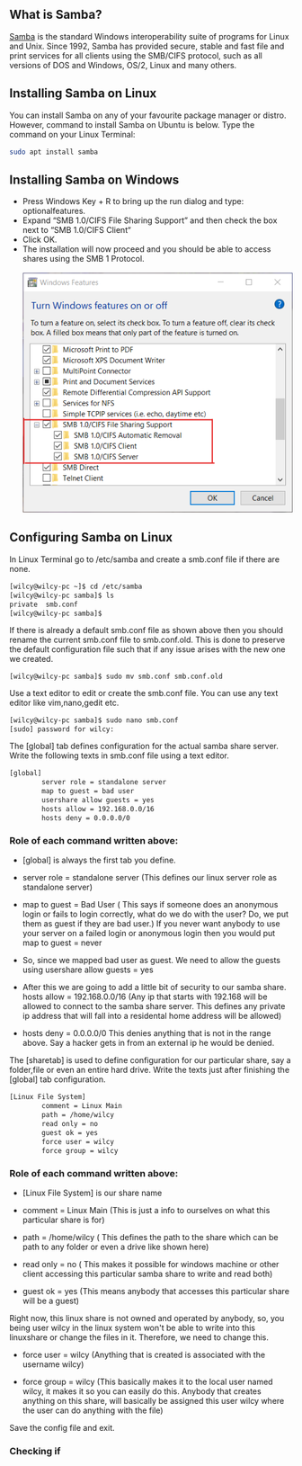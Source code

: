 ## What is Samba?
[Samba](https://www.samba.org) is the standard Windows interoperability suite of programs for Linux and Unix. Since 1992, Samba has provided secure, stable and fast file and print services for all clients using the SMB/CIFS protocol, such as all versions of DOS and Windows, OS/2, Linux and many others.

## Installing Samba on Linux
You can install Samba on any of your favourite package manager or distro. However, command to install Samba on Ubuntu is below. Type the command on your Linux Terminal:
```bash
sudo apt install samba
```

## Installing Samba on Windows
- Press Windows Key + R to bring up the run dialog and type: optionalfeatures.
- Expand “SMB 1.0/CIFS File Sharing Support” and then check the box next to “SMB 1.0/CIFS Client“
- Click OK.
- The installation will now proceed and you should be able to access shares using the SMB 1 Protocol.<br><br>
![Samba Install Windows](installSambaWin.png)

## Configuring Samba on Linux
In Linux Terminal go to /etc/samba and create a smb.conf file if there are none.
```console
[wilcy@wilcy-pc ~]$ cd /etc/samba
[wilcy@wilcy-pc samba]$ ls
private  smb.conf
[wilcy@wilcy-pc samba]$
```
If there is already a default smb.conf file as shown above then you should rename the current smb.conf file to smb.conf.old.
This is done to preserve the default configuration file such that if any issue arises with the new one we created.
```console
[wilcy@wilcy-pc samba]$ sudo mv smb.conf smb.conf.old
```
Use a text editor to edit or create the smb.conf file. You can use any text editor like vim,nano,gedit etc.
```console
[wilcy@wilcy-pc samba]$ sudo nano smb.conf
[sudo] password for wilcy:
```
The [global] tab defines configuration for the actual samba share server.
Write the following texts in smb.conf file using a text editor.
```
[global]
        server role = standalone server
        map to guest = bad user
        usershare allow guests = yes
        hosts allow = 192.168.0.0/16
        hosts deny = 0.0.0.0/0
```
### Role of each command written above:
- [global] is always the first tab you define.

- server role = standalone server  (This defines our linux server role as standalone server)

- map to guest = Bad User ( This says if someone does an anonymous login or fails to login correctly, 
what do we do with the user? Do, we put them as guest if they are bad user.) 
If you never want anybody to use your server on a failed login or anonymous login then you would put
map to guest = never

- So, since we mapped bad user as guest. We need to allow the guests using
usershare allow guests = yes

- After this we are going to add a little bit of security to our samba share.
hosts allow =  192.168.0.0/16 (Any ip that starts with 192.168 will be allowed to connect to the samba share server. 
This defines any private ip address that will fall into a residental home address will be allowed)

- hosts deny = 0.0.0.0/0
This denies anything that is not in the range above.
Say a hacker gets in from an external ip he would be denied.

The [sharetab] is used to define configuration for our particular share, say a folder,file or even an entire hard drive.
Write the texts just after finishing the [global] tab configuration.
```
[Linux File System]
        comment = Linux Main
        path = /home/wilcy
        read only = no
        guest ok = yes
        force user = wilcy
        force group = wilcy
```
### Role of each command written above:
- [Linux File System] is our share name

- comment = Linux Main (This is just a info to ourselves on what this particular share is for)

- path = /home/wilcy ( This defines the path to the share which can be path to any folder or even a drive like shown here)

- read only = no ( This makes it possible for windows machine or other client accessing this particular samba share to write and read both)

- guest ok = yes (This means anybody that accesses this particular share will be a guest)

Right now, this linux share is not owned and operated by anybody, so, you being user wilcy in the linux system won't be able to write into this linuxshare or change the files in it. Therefore, we need to change this.

- force user = wilcy (Anything that is created is associated with the username wilcy)

- force group = wilcy (This basically makes it to the local user named wilcy, it makes it so you can easily do this. Anybody that creates anything on this share, will basically be assigned this user wilcy where the user can do anything with the file)

Save the config file and exit.

### Checking if 
